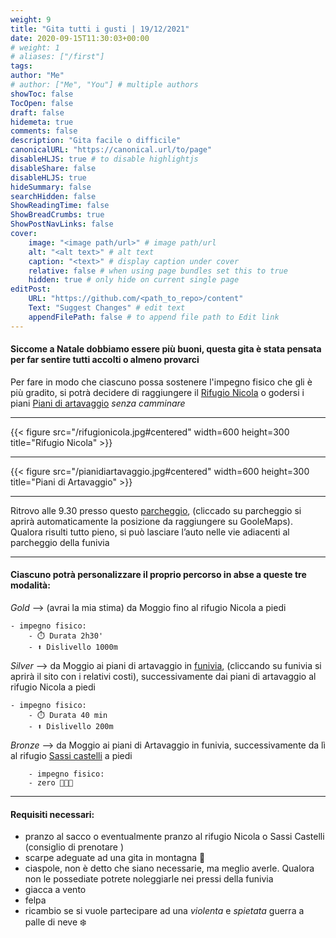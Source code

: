 ```yaml
---
weight: 9
title: "Gita tutti i gusti | 19/12/2021"
date: 2020-09-15T11:30:03+00:00
# weight: 1
# aliases: ["/first"]
tags: 
author: "Me"
# author: ["Me", "You"] # multiple authors
showToc: false
TocOpen: false
draft: false
hidemeta: true
comments: false
description: "Gita facile o difficile"
canonicalURL: "https://canonical.url/to/page"
disableHLJS: true # to disable highlightjs
disableShare: false
disableHLJS: true
hideSummary: false
searchHidden: false
ShowReadingTime: false
ShowBreadCrumbs: true
ShowPostNavLinks: false 
cover:
    image: "<image path/url>" # image path/url
    alt: "<alt text>" # alt text
    caption: "<text>" # display caption under cover
    relative: false # when using page bundles set this to true
    hidden: true # only hide on current single page
editPost:
    URL: "https://github.com/<path_to_repo>/content"
    Text: "Suggest Changes" # edit text
    appendFilePath: false # to append file path to Edit link
---
```




#### Siccome a Natale dobbiamo essere più buoni, questa gita è stata pensata per far sentire tutti accolti o almeno provarci

<!--more--> 

Per fare in modo che ciascuno possa sostenere l'impegno fisico che gli è più gradito, si potrà decidere di raggiungere il [Rifugio Nicola](https://www.rifugi.lombardia.it/lecco/barzio/rifugio-nicola.html) o godersi i piani [Piani di artavaggio](https://www.pianidibobbio.com/artavaggio) *senza camminare*


---

{{< figure src="/rifugionicola.jpg#centered" width=600 height=300 title="Rifugio Nicola" >}}

---


{{< figure src="/pianidiartavaggio.jpg#centered" width=600 height=300 title="Piani di Artavaggio" >}}

---

Ritrovo alle 9.30 presso questo [parcheggio](https://g.page/Artavaggio?share), (cliccado su parcheggio si aprirà automaticamente la posizione da raggiungere su GooleMaps). Qualora risulti tutto pieno, si può lasciare l’auto nelle vie adiacenti al parcheggio della funivia

--- 
#### Ciascuno potrà personalizzare il proprio percorso in abse a queste tre modalità:

*Gold* --> (avrai la mia stima) da Moggio fino al rifugio Nicola a piedi 
   
    - impegno fisico:
        - ⏱️ Durata 2h30'
        - ⬆️ Dislivello 1000m

*Silver* --> da Moggio ai piani di artavaggio in [funivia](https://www.pianidibobbio.com/prezzi-orari/artavaggio),  (cliccando su funivia si aprirà il sito con i relativi costi), successivamente dai piani di artavaggio al rifugio Nicola a piedi

    - impegno fisico:
        - ⏱️ Durata 40 min
        - ⬆️ Dislivello 200m

*Bronze* --> da Moggio ai piani di Artavaggio in funivia, successivamente da lì al rifugio [Sassi castelli]([funivia](https://www.pianidibobbio.com/prezzi-orari/artavaggio)) a piedi

        - impegno fisico:
        - zero 🙈🙉🙊


---
#### Requisiti necessari:  
- pranzo al sacco o eventualmente pranzo al rifugio Nicola o Sassi Castelli (consiglio di prenotare )
- scarpe adeguate ad una gita in montagna 🥾 
- ciaspole, non è detto che siano necessarie, ma meglio averle. Qualora non le possediate potrete noleggiarle nei pressi della funivia 
- giacca a vento
- felpa
- ricambio se si vuole partecipare ad una *violenta* e *spietata* guerra a palle di neve ❄️